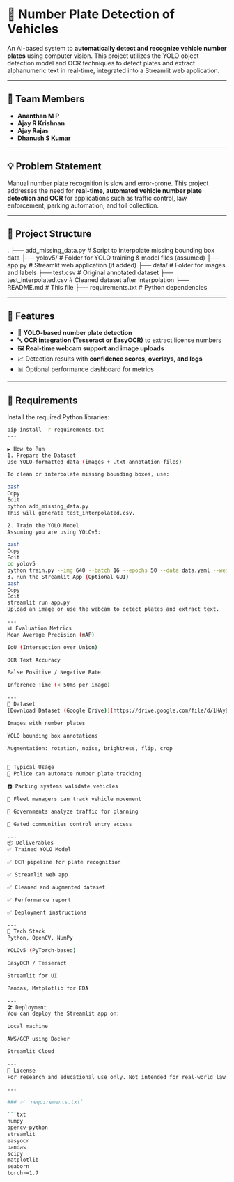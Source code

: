 # 🚗 Number Plate Detection of Vehicles

An AI-based system to **automatically detect and recognize vehicle number plates** using computer vision. This project utilizes the YOLO object detection model and OCR techniques to detect plates and extract alphanumeric text in real-time, integrated into a Streamlit web application.

---

## 👥 Team Members

- **Ananthan M P**
- **Ajay R Krishnan**
- **Ajay Rajas**
- **Dhanush S Kumar**

---

## 💡 Problem Statement

Manual number plate recognition is slow and error-prone. This project addresses the need for **real-time, automated vehicle number plate detection and OCR** for applications such as traffic control, law enforcement, parking automation, and toll collection.

---

## 📂 Project Structure

.
├── add_missing_data.py # Script to interpolate missing bounding box data
├── yolov5/ # Folder for YOLO training & model files (assumed)
├── app.py # Streamlit web application (if added)
├── data/ # Folder for images and labels
├── test.csv # Original annotated dataset
├── test_interpolated.csv # Cleaned dataset after interpolation
├── README.md # This file
├── requirements.txt # Python dependencies

---

## 🚀 Features

- 📸 **YOLO-based number plate detection**
- 🔤 **OCR integration (Tesseract or EasyOCR)** to extract license numbers
- 🖼️ **Real-time webcam support and image uploads**
- 📈 Detection results with **confidence scores, overlays, and logs**
- 📊 Optional performance dashboard for metrics

---

## 🧪 Requirements

Install the required Python libraries:

```bash
pip install -r requirements.txt
---

▶️ How to Run
1. Prepare the Dataset
Use YOLO-formatted data (images + .txt annotation files)

To clean or interpolate missing bounding boxes, use:

bash
Copy
Edit
python add_missing_data.py
This will generate test_interpolated.csv.

2. Train the YOLO Model
Assuming you are using YOLOv5:

bash
Copy
Edit
cd yolov5
python train.py --img 640 --batch 16 --epochs 50 --data data.yaml --weights yolov5s.pt
3. Run the Streamlit App (Optional GUI)
bash
Copy
Edit
streamlit run app.py
Upload an image or use the webcam to detect plates and extract text.

---
📊 Evaluation Metrics
Mean Average Precision (mAP)

IoU (Intersection over Union)

OCR Text Accuracy

False Positive / Negative Rate

Inference Time (< 50ms per image)

---
📁 Dataset
[Download Dataset (Google Drive)](https://drive.google.com/file/d/1HAyBtLZGuzHyu2URNE25W5U6nvl15a_G/view)

Images with number plates

YOLO bounding box annotations

Augmentation: rotation, noise, brightness, flip, crop

---
🧬 Typical Usage
👮 Police can automate number plate tracking

🅿️ Parking systems validate vehicles

🚚 Fleet managers can track vehicle movement

🚦 Governments analyze traffic for planning

🏢 Gated communities control entry access

---
📦 Deliverables
✅ Trained YOLO Model

✅ OCR pipeline for plate recognition

✅ Streamlit web app

✅ Cleaned and augmented dataset

✅ Performance report

✅ Deployment instructions

---
🧠 Tech Stack
Python, OpenCV, NumPy

YOLOv5 (PyTorch-based)

EasyOCR / Tesseract

Streamlit for UI

Pandas, Matplotlib for EDA

---
🛠️ Deployment
You can deploy the Streamlit app on:

Local machine

AWS/GCP using Docker

Streamlit Cloud

---
📜 License
For research and educational use only. Not intended for real-world law enforcement unless legally approved.

---

### ✅ `requirements.txt`

```txt
numpy
opencv-python
streamlit
easyocr
pandas
scipy
matplotlib
seaborn
torch>=1.7
